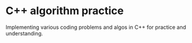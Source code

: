 # C++ algorithm practice

Implementing various coding problems and algos in C++ for practice and understanding.
